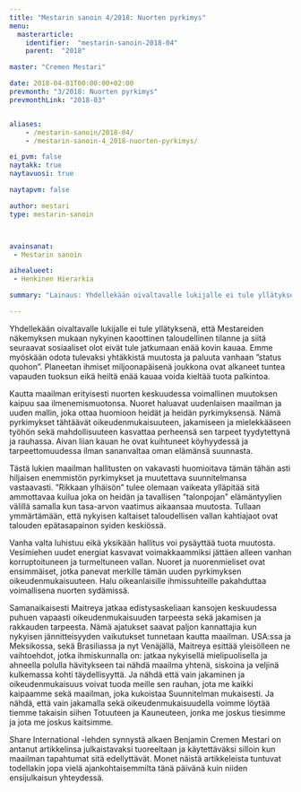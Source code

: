 ```yaml
---
title: "Mestarin sanoin 4/2018: Nuorten pyrkimys"
menu:
  masterarticle:
    identifier:  "mestarin-sanoin-2018-04"
    parent:  "2018"

master: "Cremen Mestari"

date: 2018-04-01T00:00:00+02:00
prevmonth: "3/2018: Nuorten pyrkimys"
prevmonthLink: "2018-03"


aliases:
    - /mestarin-sanoin/2018-04/
    - /mestarin-sanoin-4_2018-nuorten-pyrkimys/

ei_pvm: false
naytakk: true
naytavuosi: true

naytapvm: false

author: mestari
type: mestarin-sanoin



avainsanat:
 - Mestarin sanoin

aihealueet:
 - Henkinen Hierarkia

summary: "Lainaus: Yhdellekään oivaltavalle lukijalle ei tule yllätyksenä, että Mestareiden näkemyksen mukaan nykyinen kaoottinen taloudellinen tilanne ja siitä seuraavat sosiaaliset olot eivät tule jatkumaan enää kovin kauaa."

---
```

<p>Yhdellekään oivaltavalle lukijalle ei tule yllätyksenä, että Mestareiden näkemyksen mukaan nykyinen kaoottinen taloudellinen tilanne ja siitä seuraavat sosiaaliset olot eivät tule jatkumaan enää kovin kauaa. Emme myöskään odota tulevaksi yhtäkkistä muutosta ja paluuta vanhaan ”status quohon”. Planeetan ihmiset miljoonapäisenä joukkona ovat alkaneet tuntea vapauden tuoksun eikä heiltä enää kauaa voida kieltää tuota palkintoa.</p>

<p>Kautta maailman erityisesti nuorten keskuudessa voimallinen muutoksen kaipuu saa ilmenemismuotonsa. Nuoret haluavat uudenlaisen maailman ja uuden mallin, joka ottaa huomioon heidät ja heidän pyrkimyksensä. Nämä pyrkimykset tähtäävät oikeudenmukaisuuteen, jakamiseen ja mielekkääseen työhön sekä mahdollisuuteen kasvattaa perheensä sen tarpeet tyydytettynä ja rauhassa. Aivan liian kauan he ovat kuihtuneet köyhyydessä ja tarpeettomuudessa ilman sananvaltaa oman elämänsä suunnasta.</p>

<p>Tästä lukien maailman hallitusten on vakavasti huomioitava tämän tähän asti hiljaisen enemmistön pyrkimykset ja muutettava suunnitelmansa vastaavasti. ”Rikkaan ylhäisön” tulee olemaan vaikeata ylläpitää sitä ammottavaa kuilua joka on heidän ja tavallisen ”talonpojan” elämäntyylien välillä samalla kun tasa-arvon vaatimus aikaansaa muutosta. Tullaan ymmärtämään, että nykyisen kaltaiset taloudellisen vallan kahtiajaot ovat talouden epätasapainon syiden keskiössä.</p>

<p>Vanha valta luhistuu eikä yksikään hallitus voi pysäyttää tuota muutosta. Vesimiehen uudet energiat kasvavat voimakkaammiksi jättäen alleen vanhan korruptoituneen ja turmeltuneen vallan. Nuoret ja nuorenmieliset ovat ensimmäiset, jotka panevat merkille tämän uuden pyrkimyksen oikeudenmukaisuuteen. Halu oikeanlaisille ihmissuhteille pakahduttaa voimallisena nuorten sydämissä.</p>

<p>Samanaikaisesti Maitreya jatkaa edistysaskeliaan kansojen keskuudessa puhuen vapaasti oikeudenmukaisuuden tarpeesta sekä jakamisen ja rakkauden tarpeesta. Nämä ajatukset saavat paljon kannattajia kun nykyisen jännitteisyyden vaikutukset tunnetaan kautta maailman. USA:ssa ja Meksikossa, sekä Brasiliassa ja nyt Venäjällä, Maitreya esittää yleisölleen ne vaihtoehdot, jotka ihmiskunnalla on: jatkaa nykyisellä mielipuolisella ja ahneella polulla hävitykseen tai nähdä maailma yhtenä, siskoina ja veljinä kulkemassa kohti täydellisyyttä. Ja nähdä että vain jakaminen ja oikeudenmukaisuus voivat tuoda meille sen rauhan, jota me kaikki kaipaamme sekä maailman, joka kukoistaa Suunnitelman mukaisesti. Ja nähdä, että vain jakamalla sekä oikeudenmukaisuudella voimme löytää tiemme takaisin siihen Totuuteen ja Kauneuteen, jonka me joskus tiesimme ja jota me joskus kaitsimme.</p>

<p>Share International -lehden synnystä alkaen Benjamin Cremen Mestari on antanut artikkelinsa julkaistavaksi tuoreeltaan ja käytettäväksi silloin kun maailman tapahtumat sitä edellyttävät. Monet näistä artikkeleista tuntuvat todellakin jopa vielä ajankohtaisemmilta tänä päivänä kuin niiden ensijulkaisun yhteydessä.</p>